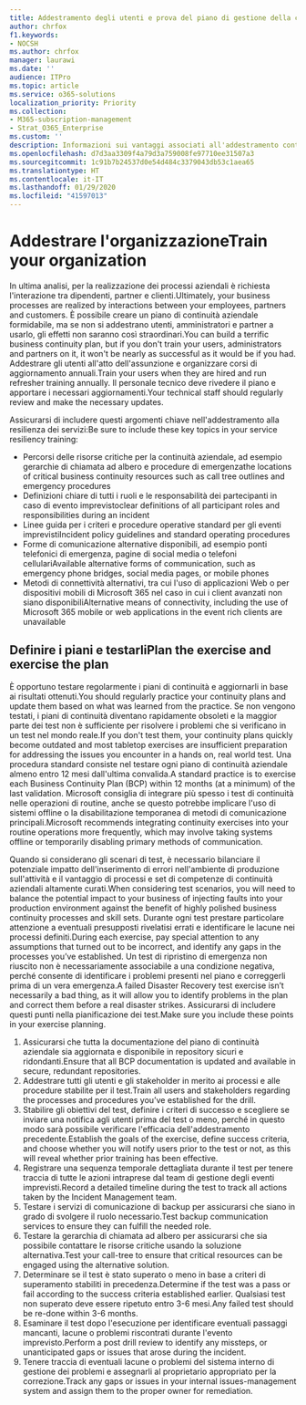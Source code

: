 ```yaml
---
title: Addestramento degli utenti e prova del piano di gestione della continuità aziendale della società
author: chrfox
f1.keywords:
- NOCSH
ms.author: chrfox
manager: laurawi
ms.date: ''
audience: ITPro
ms.topic: article
ms.service: o365-solutions
localization_priority: Priority
ms.collection:
- M365-subscription-management
- Strat_O365_Enterprise
ms.custom: ''
description: Informazioni sui vantaggi associati all'addestramento continuo e alla prova del piano di continuità aziendale.
ms.openlocfilehash: d7d3aa3309f4a79d3a759008fe97710ee31507a3
ms.sourcegitcommit: 1c91b7b24537d0e54d484c3379043db53c1aea65
ms.translationtype: HT
ms.contentlocale: it-IT
ms.lasthandoff: 01/29/2020
ms.locfileid: "41597013"
---
```

# <a name="train-your-organization"></a><span data-ttu-id="1e177-103">Addestrare l'organizzazione</span><span class="sxs-lookup"><span data-stu-id="1e177-103">Train your organization</span></span>

<span data-ttu-id="1e177-104">In ultima analisi, per la realizzazione dei processi aziendali è richiesta l'interazione tra dipendenti, partner e clienti.</span><span class="sxs-lookup"><span data-stu-id="1e177-104">Ultimately, your business processes are realized by interactions between your employees, partners and customers.</span></span> <span data-ttu-id="1e177-105">È possibile creare un piano di continuità aziendale formidabile, ma se non si addestrano utenti, amministratori e partner a usarlo, gli effetti non saranno così straordinari.</span><span class="sxs-lookup"><span data-stu-id="1e177-105">You can build a terrific business continuity plan, but if you don't train your users, administrators and partners on it, it won't be nearly as successful as it would be if you had.</span></span> <span data-ttu-id="1e177-106">Addestrare gli utenti all'atto dell'assunzione e organizzare corsi di aggiornamento annuali.</span><span class="sxs-lookup"><span data-stu-id="1e177-106">Train your users when they are hired and run refresher training annually.</span></span>
<span data-ttu-id="1e177-107">Il personale tecnico deve rivedere il piano e apportare i necessari aggiornamenti.</span><span class="sxs-lookup"><span data-stu-id="1e177-107">Your technical staff should regularly review and make the necessary updates.</span></span>

<span data-ttu-id="1e177-108">Assicurarsi di includere questi argomenti chiave nell'addestramento alla resilienza dei servizi:</span><span class="sxs-lookup"><span data-stu-id="1e177-108">Be sure to include these key topics in your service resiliency training:</span></span>

- <span data-ttu-id="1e177-109">Percorsi delle risorse critiche per la continuità aziendale, ad esempio gerarchie di chiamata ad albero e procedure di emergenza</span><span class="sxs-lookup"><span data-stu-id="1e177-109">the locations of critical business continuity resources such as call tree outlines and emergency procedures</span></span>
- <span data-ttu-id="1e177-110">Definizioni chiare di tutti i ruoli e le responsabilità dei partecipanti in caso di evento imprevisto</span><span class="sxs-lookup"><span data-stu-id="1e177-110">clear definitions of all participant roles and responsibilities during an incident</span></span>
- <span data-ttu-id="1e177-111">Linee guida per i criteri e procedure operative standard per gli eventi imprevisti</span><span class="sxs-lookup"><span data-stu-id="1e177-111">Incident policy guidelines and standard operating procedures</span></span>
- <span data-ttu-id="1e177-112">Forme di comunicazione alternative disponibili, ad esempio ponti telefonici di emergenza, pagine di social media o telefoni cellulari</span><span class="sxs-lookup"><span data-stu-id="1e177-112">Available alternative forms of communication, such as emergency phone bridges, social media pages, or mobile phones</span></span>
- <span data-ttu-id="1e177-113">Metodi di connettività alternativi, tra cui l'uso di applicazioni Web o per dispositivi mobili di Microsoft 365 nel caso in cui i client avanzati non siano disponibili</span><span class="sxs-lookup"><span data-stu-id="1e177-113">Alternative means of connectivity, including the use of Microsoft 365 mobile or web applications in the event rich clients are unavailable</span></span>

## <a name="plan-the-exercise-and-exercise-the-plan"></a><span data-ttu-id="1e177-114">Definire i piani e testarli</span><span class="sxs-lookup"><span data-stu-id="1e177-114">Plan the exercise and exercise the plan</span></span>

<span data-ttu-id="1e177-115">È opportuno testare regolarmente i piani di continuità e aggiornarli in base ai risultati ottenuti.</span><span class="sxs-lookup"><span data-stu-id="1e177-115">You should regularly practice your continuity plans and update them based on what was learned from the practice.</span></span> <span data-ttu-id="1e177-116">Se non vengono testati, i piani di continuità diventano rapidamente obsoleti e la maggior parte dei test non è sufficiente per risolvere i problemi che si verificano in un test nel mondo reale.</span><span class="sxs-lookup"><span data-stu-id="1e177-116">If you don't test them, your continuity plans quickly become outdated and most tabletop exercises are insufficient preparation for addressing the issues you encounter in a hands on, real world test.</span></span> <span data-ttu-id="1e177-117">Una procedura standard consiste nel testare ogni piano di continuità aziendale almeno entro 12 mesi dall'ultima convalida.</span><span class="sxs-lookup"><span data-stu-id="1e177-117">A standard practice is to exercise each Business Continuity Plan (BCP) within 12 months (at a minimum) of the last validation.</span></span> <span data-ttu-id="1e177-118">Microsoft consiglia di integrare più spesso i test di continuità nelle operazioni di routine, anche se questo potrebbe implicare l'uso di sistemi offline o la disabilitazione temporanea di metodi di comunicazione principali.</span><span class="sxs-lookup"><span data-stu-id="1e177-118">Microsoft recommends integrating continuity exercises into your routine operations more frequently, which may involve taking systems offline or temporarily disabling primary methods of communication.</span></span>  

<span data-ttu-id="1e177-119">Quando si considerano gli scenari di test, è necessario bilanciare il potenziale impatto dell'inserimento di errori nell'ambiente di produzione sull'attività e il vantaggio di processi e set di competenze di continuità aziendali altamente curati.</span><span class="sxs-lookup"><span data-stu-id="1e177-119">When considering test scenarios, you will need to balance the potential impact to your business of injecting faults into your production environment against the benefit of highly polished business continuity processes and skill sets.</span></span>
<span data-ttu-id="1e177-120">Durante ogni test prestare particolare attenzione a eventuali presupposti rivelatisi errati e identificare le lacune nei processi definiti.</span><span class="sxs-lookup"><span data-stu-id="1e177-120">During each exercise, pay special attention to any assumptions that turned out to be incorrect, and identify any gaps in the processes you’ve established.</span></span> <span data-ttu-id="1e177-121">Un test di ripristino di emergenza non riuscito non è necessariamente associabile a una condizione negativa, perché consente di identificare i problemi presenti nel piano e correggerli prima di un vera emergenza.</span><span class="sxs-lookup"><span data-stu-id="1e177-121">A failed Disaster Recovery test exercise isn’t necessarily a bad thing, as it will allow you to identify problems in the plan and correct them before a real disaster strikes.</span></span> <span data-ttu-id="1e177-122">Assicurarsi di includere questi punti nella pianificazione dei test.</span><span class="sxs-lookup"><span data-stu-id="1e177-122">Make sure you include these points in your exercise planning.</span></span>

1. <span data-ttu-id="1e177-123">Assicurarsi che tutta la documentazione del piano di continuità aziendale sia aggiornata e disponibile in repository sicuri e ridondanti.</span><span class="sxs-lookup"><span data-stu-id="1e177-123">Ensure that all BCP documentation is updated and available in secure, redundant repositories.</span></span>
2. <span data-ttu-id="1e177-124">Addestrare tutti gli utenti e gli stakeholder in merito ai processi e alle procedure stabilite per il test.</span><span class="sxs-lookup"><span data-stu-id="1e177-124">Train all users and stakeholders regarding the processes and procedures you’ve established for the drill.</span></span>
3. <span data-ttu-id="1e177-125">Stabilire gli obiettivi del test, definire i criteri di successo e scegliere se inviare una notifica agli utenti prima del test o meno, perché in questo modo sarà possibile verificare l'efficacia dell'addestramento precedente.</span><span class="sxs-lookup"><span data-stu-id="1e177-125">Establish the goals of the exercise, define success criteria, and choose whether you will notify users prior to the test or not, as this will reveal whether prior training has been effective.</span></span>
4. <span data-ttu-id="1e177-126">Registrare una sequenza temporale dettagliata durante il test per tenere traccia di tutte le azioni intraprese dal team di gestione degli eventi imprevisti.</span><span class="sxs-lookup"><span data-stu-id="1e177-126">Record a detailed timeline during the test to track all actions taken by the Incident Management team.</span></span>
5. <span data-ttu-id="1e177-127">Testare i servizi di comunicazione di backup per assicurarsi che siano in grado di svolgere il ruolo necessario.</span><span class="sxs-lookup"><span data-stu-id="1e177-127">Test backup communication services to ensure they can fulfill the needed role.</span></span>
6. <span data-ttu-id="1e177-128">Testare la gerarchia di chiamata ad albero per assicurarsi che sia possibile contattare le risorse critiche usando la soluzione alternativa.</span><span class="sxs-lookup"><span data-stu-id="1e177-128">Test your call-tree to ensure that critical resources can be engaged using the alternative solution.</span></span>
7. <span data-ttu-id="1e177-129">Determinare se il test è stato superato o meno in base a criteri di superamento stabiliti in precedenza.</span><span class="sxs-lookup"><span data-stu-id="1e177-129">Determine if the test was a pass or fail according to the success criteria established earlier.</span></span> <span data-ttu-id="1e177-130">Qualsiasi test non superato deve essere ripetuto entro 3-6 mesi.</span><span class="sxs-lookup"><span data-stu-id="1e177-130">Any failed test should be re-done within 3-6 months.</span></span>
8. <span data-ttu-id="1e177-131">Esaminare il test dopo l'esecuzione per identificare eventuali passaggi mancanti, lacune o problemi riscontrati durante l'evento imprevisto.</span><span class="sxs-lookup"><span data-stu-id="1e177-131">Perform a post drill review to identify any missteps, or unanticipated gaps or issues that arose during the incident.</span></span>
9. <span data-ttu-id="1e177-132">Tenere traccia di eventuali lacune o problemi del sistema interno di gestione dei problemi e assegnarli al proprietario appropriato per la correzione.</span><span class="sxs-lookup"><span data-stu-id="1e177-132">Track any gaps or issues in your internal issues-management system and assign them to the proper owner for remediation.</span></span>
